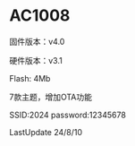 # AC1008

固件版本：v4.0

硬件版本：v3.1

Flash: 4Mb

7款主题，增加OTA功能

SSID:2024 password:12345678

LastUpdate 24/8/10